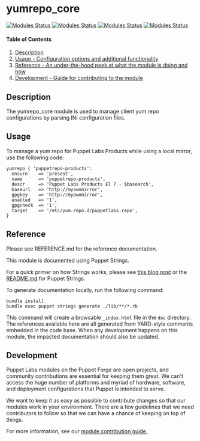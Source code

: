
# yumrepo_core

[![Modules Status](https://github.com/puppetlabs/puppetlabs-yumrepo_core/workflows/%5BDaily%5D%20Unit%20Tests%20with%20nightly%20Puppet%20gem/badge.svg?branch=main)](https://github.com/puppetlabs/puppetlabs-yumrepo_core/actions)
[![Modules Status](https://github.com/puppetlabs/puppetlabs-yumrepo_core/workflows/Static%20Code%20Analysis/badge.svg?branch=main)](https://github.com/puppetlabs/puppetlabs-yumrepo_core/actions) 
[![Modules Status](https://github.com/puppetlabs/puppetlabs-yumrepo_core/workflows/Unit%20Tests%20with%20nightly%20Puppet%20gem/badge.svg?branch=main)](https://github.com/puppetlabs/puppetlabs-yumrepo_core/actions) 
[![Modules Status](https://github.com/puppetlabs/puppetlabs-yumrepo_core/workflows/Unit%20Tests%20with%20released%20Puppet%20gem/badge.svg?branch=main)](https://github.com/puppetlabs/puppetlabs-yumrepo_core/actions)


#### Table of Contents

1. [Description](#description)
2. [Usage - Configuration options and additional functionality](#usage)
3. [Reference - An under-the-hood peek at what the module is doing and how](#reference)
4. [Development - Guide for contributing to the module](#development)

<a id="description"></a>
## Description

The yumrepo_core module is used to manage client yum repo configurations by parsing INI configuration files.

<a id="usage"></a>
## Usage

To manage a yum repo for Puppet Labs Products while using a local mirror, use the following code:

```
yumrepo { 'puppetrepo-products':
  ensure    => 'present',
  name      => 'puppetrepo-products',
  descr     => 'Puppet Labs Products El 7 - $basearch',
  baseurl   => 'http://myownmirror',
  gpgkey    => 'http://myownmirror',
  enabled   => '1',
  gpgcheck  => '1',
  target    => '/etc/yum.repo.d/puppetlabs.repo',
}

```

<a id="reference"></a>
## Reference

Please see REFERENCE.md for the reference documentation.

This module is documented using Puppet Strings.

For a quick primer on how Strings works, please see [this blog post](https://puppet.com/blog/using-puppet-strings-generate-great-documentation-puppet-modules) or the [README.md](https://github.com/puppetlabs/puppet-strings/blob/master/README.md) for Puppet Strings.

To generate documentation locally, run the following command:
```
bundle install
bundle exec puppet strings generate ./lib/**/*.rb
```
This command will create a browsable `_index.html` file in the `doc` directory. The references available here are all generated from YARD-style comments embedded in the code base. When any development happens on this module, the impacted documentation should also be updated.

<a id="development"></a>
## Development

Puppet Labs modules on the Puppet Forge are open projects, and community contributions are essential for keeping them great. We can't access the huge number of platforms and myriad of hardware, software, and deployment configurations that Puppet is intended to serve.

We want to keep it as easy as possible to contribute changes so that our modules work in your environment. There are a few guidelines that we need contributors to follow so that we can have a chance of keeping on top of things.

For more information, see our [module contribution guide.](https://puppet.com/docs/puppet/latest/contributing.html)
